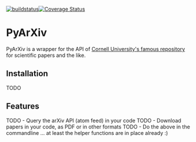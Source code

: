 [![buildstatus](https://travis-ci.org/culshoefer/pyarxiv.svg?branch=master)](https://travis-ci.org/culshoefer/pyarxiv)[![Coverage Status](https://coveralls.io/repos/github/culshoefer/pyarxiv/badge.svg?branch=master)](https://coveralls.io/github/culshoefer/pyarxiv?branch=master)
# PyArXiv

PyArXiv is a wrapper for the API of [Cornell University's famous repository](arxiv.org) for scientific papers and the like.


## Installation
TODO

## Features
TODO - Query the arXiv API (atom feed) in your code
TODO - Download papers in your code, as PDF or in other formats
TODO - Do the above in the commandline
... at least the helper functions are in place already :)
